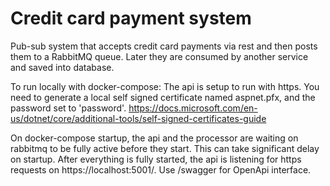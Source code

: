 # Credit card payment system
Pub-sub system that accepts credit card payments via rest and then posts them to a RabbitMQ queue. Later they are consumed by another service and saved into database.

To run locally with docker-compose:
The api is setup to run with https. You need to generate a local self signed certificate named aspnet.pfx, and the password set to 'password'.
https://docs.microsoft.com/en-us/dotnet/core/additional-tools/self-signed-certificates-guide

On docker-compose startup, the api and the processor are waiting on rabbitmq to be fully active before they start. This can take significant delay on startup.
After everything is fully started, the api is listening for https requests on https://localhost:5001/. Use /swagger for OpenApi interface.
